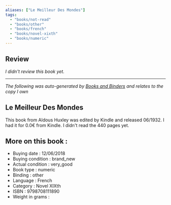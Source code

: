 ```yaml
---
aliases: ["Le Meilleur Des Mondes"] 
tags: 
  - "books/not-read" 
  - "books/other" 
  - "books/french"
  - "books/novel-xixth"
  - "books/numeric"
---
```

## Review
_I didn't review this book yet._

---
_The following was auto-generated by [Books and Binders](Books%20and%20Binders.md) and relates to the copy I own_
## Le Meilleur Des Mondes
This book from Aldous Huxley was edited by Kindle and released 06/1932. I had it for 0.0€ from Kindle. I didn't read the 440 pages yet.

## More on this book :
- Buying date : 12/06/2018
- Buying condition : brand_new
- Actual condition : very_good
- Book type : numeric
- Binding : other
- Language : French
- Category : Novel XIXth
- ISBN : 9798708111890
- Weight in grams : 
